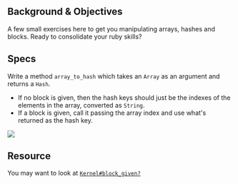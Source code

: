 ## Background & Objectives

A few small exercises here to get you manipulating arrays, hashes and blocks. Ready to consolidate your ruby skills?

## Specs

Write a method `array_to_hash` which takes an `Array` as an argument and returns a `Hash`.

- If no block is given, then the hash keys should just be the indexes of the elements in the array, converted as `String`.
- If a block is given, call it passing the array index and use what's returned as the hash key.

![](https://raw.githubusercontent.com/lewagon/fullstack-images/master/ruby/array_to_hash.png)

## Resource

You may want to look at [`Kernel#block_given?`](http://ruby-doc.org/core/Kernel.html#method-i-block_given-3F)
